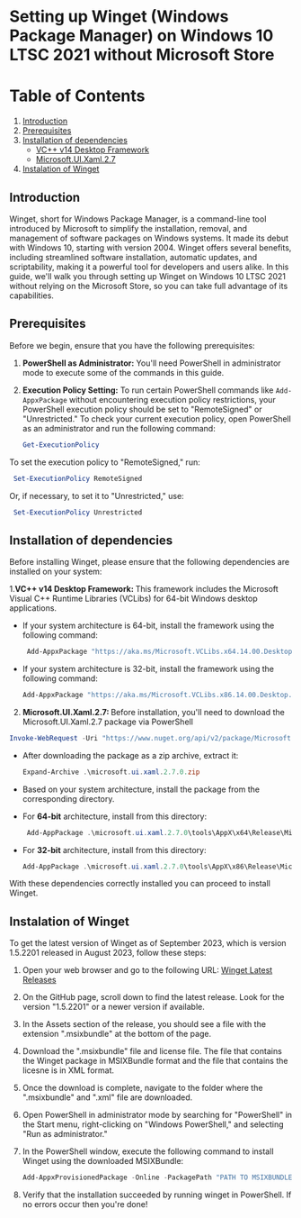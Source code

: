 # Setting up Winget (Windows Package Manager) on Windows 10 LTSC 2021 without Microsoft Store
# Table of Contents
1. [Introduction](#introduction)
2. [Prerequisites](prerequisites)
3. [Installation of dependencies](#dep)
    - [VC++ v14 Desktop Framework](#depA)
    - [Microsoft.UI.Xaml.2.7](#depB)
4. [Instalation of Winget](#winget) 
## Introduction <a name = "introduction"></a>

Winget, short for Windows Package Manager, is a command-line tool introduced by Microsoft to simplify the installation, removal, and management of software packages on Windows systems. It made its debut with Windows 10, starting with version 2004. Winget offers several benefits, including streamlined software installation, automatic updates, and scriptability, making it a powerful tool for developers and users alike. In this guide, we'll walk you through setting up Winget on Windows 10 LTSC 2021 without relying on the Microsoft Store, so you can take full advantage of its capabilities.

## Prerequisites <a name = "prerequisites"></a>

Before we begin, ensure that you have the following prerequisites:

1. **PowerShell as Administrator:** You'll need PowerShell in administrator mode to execute some of the commands in this guide. 

2. **Execution Policy Setting:** To run certain PowerShell commands like `Add-AppxPackage` without encountering execution policy restrictions, your PowerShell execution policy should be set to "RemoteSigned" or "Unrestricted." To check your current execution policy, open PowerShell as an administrator and run the following command:

   ```powershell
   Get-ExecutionPolicy
To set the execution policy to "RemoteSigned," run:
```powershell
 Set-ExecutionPolicy RemoteSigned
```
Or, if necessary, to set it to "Unrestricted," use:
```powershell
 Set-ExecutionPolicy Unrestricted
```
  
  
 ## Installation of dependencies <a name = "dep"> </a>
Before installing Winget, please ensure that the following dependencies are installed on your system: 

1.**VC++ v14 Desktop Framework: <a name = "depA"> </a>** This framework includes the Microsoft Visual C++ Runtime Libraries (VCLibs) for 64-bit Windows desktop applications.
* If your system architecture is 64-bit, install the framework using the following command:

   ```powershell
    Add-AppxPackage "https://aka.ms/Microsoft.VCLibs.x64.14.00.Desktop.appx"
    ```
 * If your system architecture is 32-bit, install the framework using the following command:

    ```powershell
    Add-AppxPackage "https://aka.ms/Microsoft.VCLibs.x86.14.00.Desktop.appx"
    ```
2. **Microsoft.UI.Xaml.2.7: <a name = "depB"> </a>** Before installation, you'll need to download the Microsoft.UI.Xaml.2.7 package via PowerShell
     
 ```powershell
 Invoke-WebRequest -Uri "https://www.nuget.org/api/v2/package/Microsoft.UI.Xaml/2.7.0" -OutFile "microsoft.ui.xaml.2.7.0.zip"
```
* After downloading the package as a zip archive, extract it:

   ```powershell
   Expand-Archive .\microsoft.ui.xaml.2.7.0.zip
   ```
* Based on your system architecture, install the package from the corresponding directory.
- For **64-bit** architecture, install from this directory:

   ```powershell
    Add-AppPackage .\microsoft.ui.xaml.2.7.0\tools\AppX\x64\Release\Microsoft.UI.Xaml.2.7.appx
    ```
- For **32-bit** architecture, install from this directory:

   ```powershell
   Add-AppPackage .\microsoft.ui.xaml.2.7.0\tools\AppX\x86\Release\Microsoft.UI.Xaml.2.7.appxe
    ```  

With these dependencies correctly installed you can proceed to install Winget.
## Instalation of Winget <a name = "winget"> </a>

To get the latest version of Winget as of September 2023, which is version 1.5.2201 released in August 2023, follow these steps:

1. Open your web browser and go to the following URL:
   [Winget Latest Releases](https://github.com/microsoft/winget-cli/releases/latest)

2. On the GitHub page, scroll down to find the latest release. Look for the version "1.5.2201" or a newer version if available.

3. In the Assets section of the release, you should see a file with the extension ".msixbundle" at the bottom of the page.

4. Download the ".msixbundle" file and license file. The file that contains the Winget package in MSIXBundle format and the file that contains the licesne is in XML format.

5. Once the download is complete, navigate to the folder where the ".msixbundle" and ".xml" file are downloaded.

6. Open PowerShell in administrator mode by searching for "PowerShell" in the Start menu, right-clicking on "Windows PowerShell," and selecting "Run as administrator."

7. In the PowerShell window, execute the following command to install Winget using the downloaded MSIXBundle:
    ```powershell
    Add-AppxProvisionedPackage -Online -PackagePath "PATH TO MSIXBUNDLE" -LicensePath "PATH TO XML" -Verbose
    ```
8.    Verify that the installation succeeded by running winget in PowerShell. If no errors occur then you're done!
